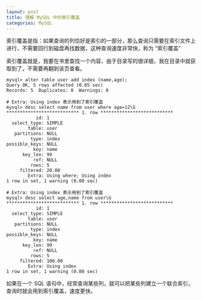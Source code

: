 ```yaml
---
layout: post
title: 理解 MySQL 中的索引覆盖
categories: MySQL
---
```


索引覆盖是指：如果查询的列恰好是索引的一部分，那么查询只需要在索引文件上进行，不需要回行到磁盘再找数据，这种查询速度非常快，称为 “索引覆盖”

索引覆盖就是，我要在书里查找一个内容，由于目录写的很详细，我在目录中就获取到了，不需要再翻到该页查看。

```
mysql> alter table user add index (name,age);
Query OK, 5 rows affected (0.05 sec)
Records: 5  Duplicates: 0  Warnings: 0

# Extra: Using index 表示用到了索引覆盖
mysql> desc select name from user where age=12\G
*************************** 1. row ***************************
           id: 1
  select_type: SIMPLE
        table: user
   partitions: NULL
         type: index
possible_keys: NULL
          key: name
      key_len: 99
          ref: NULL
         rows: 5
     filtered: 20.00
        Extra: Using where; Using index
1 row in set, 1 warning (0.00 sec)

# Extra: Using index 表示用到了索引覆盖
mysql> desc select age,name from user\G
*************************** 1. row ***************************
           id: 1
  select_type: SIMPLE
        table: user
   partitions: NULL
         type: index
possible_keys: NULL
          key: name
      key_len: 99
          ref: NULL
         rows: 5
     filtered: 100.00
        Extra: Using index
1 row in set, 1 warning (0.00 sec)
```

如果在一个 SQL 语句中，经常查询某些列，就可以把某些列建立一个联合索引，查询时就会用到索引覆盖，速度更快。